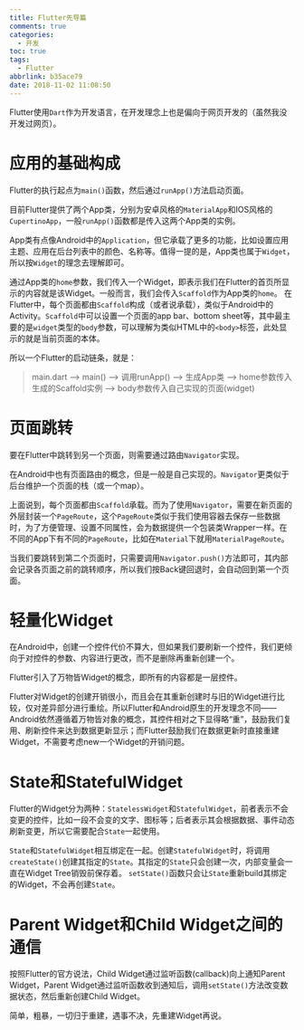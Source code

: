 ```yaml
---
title: Flutter先导篇
comments: true
categories:
  - 开发
toc: true
tags:
  - Flutter
abbrlink: b35ace79
date: 2018-11-02 11:08:50
---
```


Flutter使用`Dart`作为开发语言，在开发理念上也是偏向于网页开发的（虽然我没开发过网页）。

# 应用的基础构成

Flutter的执行起点为`main()`函数，然后通过`runApp()`方法启动页面。

目前Flutter提供了两个App类，分别为安卓风格的`MaterialApp`和IOS风格的`CupertinoApp`，一般`runApp()`函数都是传入这两个App类的实例。

App类有点像Android中的`Application`，但它承载了更多的功能，比如设置应用主题、应用在后台列表中的颜色、名称等。值得一提的是，App类也属于`Widget`，所以按`Widget`的理念去理解即可。

<!--more-->

通过App类的`home`参数，我们传入一个Widget，即表示我们在Flutter的首页所显示的内容就是该Widget。一般而言，我们会传入`Scaffold`作为App类的`home`。
在Flutter中，每个页面都由`Scaffold`构成（或者说承载），类似于Android中的Activity。`Scaffold`中可以设置一个页面的app bar、bottom sheet等，其中最主要的是`widget`类型的`body`参数，可以理解为类似HTML中的`<body>`标签，此处显示的就是当前页面的本体。

所以一个Flutter的启动链条，就是：

> main.dart --> main() --> 调用runApp() --> 生成App类 --> home参数传入生成的Scaffold实例 --> body参数传入自己实现的页面(widget)

# 页面跳转

要在Flutter中跳转到另一个页面，则需要通过路由`Navigator`实现。

在Android中也有页面路由的概念，但是一般是自己实现的。`Navigator`更类似于后台维护一个页面的栈（或一个map）。

上面说到，每个页面都由`Scaffold`承载。而为了使用`Navigator`，需要在新页面的外层封装一个`PageRoute`，这个`PageRoute`类似于我们使用容器去保存一些数据时，为了方便管理、设置不同属性，会为数据提供一个包装类Wrapper一样。在不同的App下有不同的`PageRoute`，比如在`Material`下就用`MaterialPageRoute`。

当我们要跳转到第二个页面时，只需要调用`Navigator.push()`方法即可，其内部会记录各页面之前的跳转顺序，所以我们按Back键回退时，会自动回到第一个页面。

# 轻量化Widget

在Android中，创建一个控件代价不算大，但如果我们要刷新一个控件，我们更倾向于对控件的参数、内容进行更改，而不是删除再重新创建一个。

Flutter引入了万物皆Widget的概念，即所有的内容都是一层控件。

Flutter对Widget的创建开销很小，而且会在其重新创建时与旧的Widget进行比较，仅对差异部分进行重绘。所以Flutter和Android原生的开发理念不同——Android依然遵循着万物皆对象的概念，其控件相对之下显得略“重”，鼓励我们复用、刷新控件来达到数据更新显示；而Flutter鼓励我们在数据更新时直接重建Widget，不需要考虑new一个Widget的开销问题。

# State和StatefulWidget

Flutter的Widget分为两种：`StatelessWidget`和`StatefulWidget`，前者表示不会变更的控件，比如一段不会变的文字、图标等；后者表示其会根据数据、事件动态刷新变更，所以它需要配合`State`一起使用。

`State`和`StatefulWidget`相互绑定在一起。创建`StatefulWidget`时，将调用`createState()`创建其指定的`State`。其指定的`State`只会创建一次，内部变量会一直在Widget Tree销毁前保存着。
`setState()`函数只会让`State`重新build其绑定的Widget，不会再创建`State`。

# Parent Widget和Child Widget之间的通信
按照Flutter的官方说法，Child Widget通过监听函数(callback)向上通知Parent Widget，Parent Widget通过监听函数收到通知后，调用`setState()`方法改变数据状态，然后重新创建Child Widget。

简单，粗暴，一切归于重建，遇事不决，先重建Widget再说。
